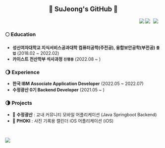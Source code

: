 <h2 align=center>🌊 SuJeong's GitHub 🌊</h2>

<div>
  <a href="https://sio2whocode.tistory.com/">
<img
src="http://img.shields.io/badge/-Tech%20Blog-655ced?style=flat&logo=github&link=https://sio2whocode.tistory.com/"
style="height : auto; margin-left : 10px; margin-right : 10px;" align="right"/>
</a>
  <img src="https://hits.seeyoufarm.com/api/count/incr/badge.svg?url=https%3A%2F%2Fgithub.com%2Fsio2whocodes&count_bg=%234A75FF&title_bg=%23FDFDFC&icon=&icon_color=%23E7E7E7&title=%F0%9F%91%8B&edge_flat=true" align="right" />
  <a href="https://solved.ac/fltcy2039"><img src="http://mazassumnida.wtf/api/mini/generate_badge?boj=fltcy2039" align="right" /></a>
</div>

<br/>

### 🌕 Education
- **성신여자대학교 지식서비스공과대학 컴퓨터공학(주전공), 융합보안공학(부전공) `졸업`** (2018.02 ~ 2022.02)<br/>
- **카이스트 전산학부 석사과정 `진행중`** (2022.08 ~ )<br/>

### 🌖 Experience
- **한국 IBM Associate Application Developer** (2022.05 ~ 2022.07)<br/>
- **수정광산 0기 Backend Developer** (2021.05 ~ )<br/>

### 🌗 Projects
- 🔮 **수정광산** : 교내 커뮤니티 모바일 어플리케이션 (Java Springboot Backend)<br/>
- 📘 **PHOKI** : 사진 기록용 캘린더 iOS 어플리케이션 (iOS)<br/>

<br/>
<p align=center>
  <img src="http://mazassumnida.wtf/api/generate_badge?boj=fltcy2039" align="left" />
</p>
